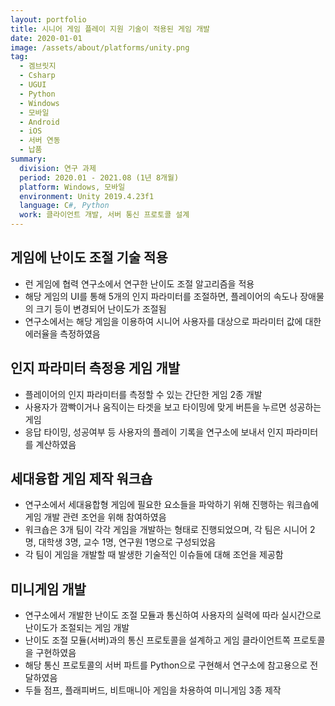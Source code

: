 ```yaml
---
layout: portfolio
title: 시니어 게임 플레이 지원 기술이 적용된 게임 개발
date: 2020-01-01
image: /assets/about/platforms/unity.png
tag:
  - 겜브릿지
  - Csharp
  - UGUI
  - Python
  - Windows
  - 모바일
  - Android
  - iOS
  - 서버 연동
  - 납품
summary:
  division: 연구 과제
  period: 2020.01 - 2021.08 (1년 8개월)
  platform: Windows, 모바일
  environment: Unity 2019.4.23f1
  language: C#, Python
  work: 클라이언트 개발, 서버 통신 프로토콜 설계
---
```


## 게임에 난이도 조절 기술 적용

* 런 게임에 협력 연구소에서 연구한 난이도 조절 알고리즘을 적용
* 해당 게임의 UI를 통해 5개의 인지 파라미터를 조절하면, 플레이어의 속도나 장애물의 크기 등이 변경되어 난이도가 조절됨
* 연구소에서는 해당 게임을 이용하여 시니어 사용자를 대상으로 파라미터 값에 대한 에러율을 측정하였음

## 인지 파라미터 측정용 게임 개발

* 플레이어의 인지 파라미터를 측정할 수 있는 간단한 게임 2종 개발
* 사용자가 깜빡이거나 움직이는 타겟을 보고 타이밍에 맞게 버튼을 누르면 성공하는 게임
* 응답 타이밍, 성공여부 등 사용자의 플레이 기록을 연구소에 보내서 인지 파라미터를 계산하였음

## 세대융합 게임 제작 워크숍

* 연구소에서 세대융합형 게임에 필요한 요소들을 파악하기 위해 진행하는 워크숍에 게임 개발 관련 조언을 위해 참여하였음
* 워크숍은 3개 팀이 각각 게임을 개발하는 형태로 진행되었으며, 각 팀은 시니어 2명, 대학생 3명, 교수 1명, 연구원 1명으로 구성되었음
* 각 팀이 게임을 개발할 때 발생한 기술적인 이슈들에 대해 조언을 제공함

## 미니게임 개발

* 연구소에서 개발한 난이도 조절 모듈과 통신하여 사용자의 실력에 따라 실시간으로 난이도가 조절되는 게임 개발
* 난이도 조절 모듈(서버)과의 통신 프로토콜을 설계하고 게임 클라이언트쪽 프로토콜을 구현하였음
* 해당 통신 프로토콜의 서버 파트를 Python으로 구현해서 연구소에 참고용으로 전달하였음
* 두들 점프, 플래피버드, 비트매니아 게임을 차용하여 미니게임 3종 제작
